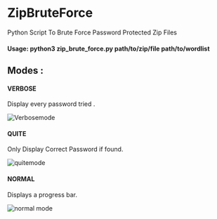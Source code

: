 # ZipBruteForce
Python Script To Brute Force Password Protected Zip Files
#### Usage: python3 zip_brute_force.py path/to/zip/file path/to/wordlist
## Modes : 
#### VERBOSE 
Display every password tried .

![Verbosemode](https://user-images.githubusercontent.com/46684645/119542090-c6aa3480-bdac-11eb-836f-aa9ef258010c.PNG)

#### QUITE
Only Display Correct Password if found.

![quitemode](https://user-images.githubusercontent.com/46684645/119542134-d0339c80-bdac-11eb-95bb-714005885ab4.PNG)

#### NORMAL
Displays a progress bar.

![normal mode](https://user-images.githubusercontent.com/46684645/119542157-d6c21400-bdac-11eb-9777-bebd65d4125d.PNG)
